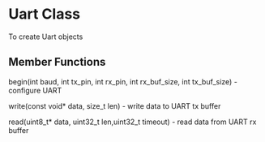 # Uart Class
To create Uart objects

## Member Functions
begin(int baud, int tx_pin, int rx_pin, int rx_buf_size, int tx_buf_size) - configure UART

write(const void* data, size_t len) - write data to UART tx buffer

read(uint8_t* data, uint32_t len,uint32_t timeout) - read data from UART rx buffer






